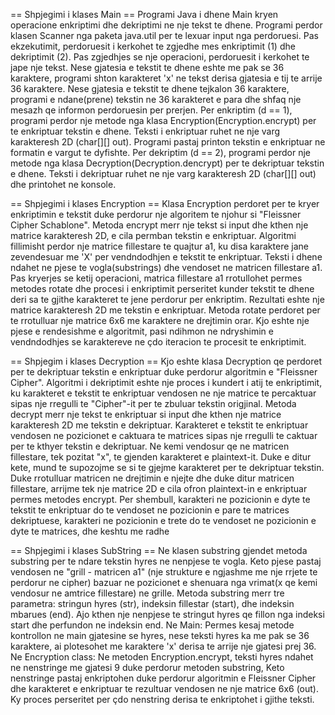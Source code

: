 == Shpjegimi i klases Main ==
Programi Java i dhene Main kryen operacione enkriptimi dhe dekriptimi ne nje tekst te dhene. Programi perdor klasen Scanner nga paketa java.util per te lexuar input nga perdoruesi. 
Pas ekzekutimit, perdoruesit i kerkohet te zgjedhe mes enkriptimit (1) dhe dekriptimit (2).
Pas zgjedhjes se nje operacioni, perdoruesit i kerkohet te jape nje tekst. Nese gjatesia e tekstit te dhene eshte me pak se 36 karaktere, programi shton karakteret 'x' ne tekst derisa gjatesia e tij te arrije 36 karaktere. 
Nese gjatesia e tekstit te dhene tejkalon 36 karaktere, programi e ndane(prene) tekstin ne 36 karakteret e para dhe shfaq nje mesazh qe informon perdoruesin per prerjen.
Per enkriptim (d == 1), programi perdor nje metode nga klasa Encryption(Encryption.encrypt) per te enkriptuar tekstin e dhene. Teksti i enkriptuar ruhet ne nje varg karakteresh 2D (char[][] out). 
Programi pastaj printon tekstin e enkriptuar ne formatin e vargut te dyfishte.
Per dekriptim (d == 2), programi perdor nje metode nga klasa Decryption(Decryption.dencrypt) per te dekriptuar tekstin e dhene. Teksti i dekriptuar ruhet ne nje varg karakteresh 2D (char[][] out) dhe printohet ne konsole.

== Shpjegimi i klases Encryption ==
Klasa Encryption perdoret per te kryer enkriptimin e tekstit duke perdorur nje algoritem te njohur si "Fleissner Cipher Schablone". 
Metoda encrypt merr nje tekst si input dhe kthen nje matrice karakteresh 2D, e cila permban tekstin e enkriptuar. 
Algoritmi fillimisht perdor nje matrice fillestare te quajtur a1, ku disa karaktere jane zevendesuar me 'X' per vendndodhjen e tekstit te enkriptuar. 
Teksti i dhene ndahet ne pjese te vogla(substrings) dhe vendoset ne matricen fillestare a1.
Pas kryerjes se ketij operacioni, matrica fillestare a1 rrotullohet permes metodes rotate dhe procesi i enkriptimit perseritet kunder tekstit te dhene deri sa te gjithe karakteret te jene perdorur per enkriptim.
Rezultati eshte nje matrice karakteresh 2D me tekstin e enkriptuar.
Metoda rotate perdoret per te rrotulluar nje matrice 6x6 me karaktere ne drejtimin orar. 
Kjo eshte nje pjese e rendesishme e algoritmit, pasi ndihmon ne ndryshimin e vendndodhjes se karaktereve ne çdo iteracion te procesit te enkriptimit.

== Shpjegim i klases Decryption ==
Kjo eshte klasa Decryption qe perdoret per te dekriptuar tekstin e enkriptuar duke perdorur algoritmin e "Fleissner Cipher". 
Algoritmi i dekriptimit eshte nje proces i kundert i atij te enkriptimit, ku karakteret e tekstit te enkriptuar vendosen ne nje matrice te percaktuar sipas nje rregulli te "Cipher"-it per te zbuluar tekstin origjinal.
Metoda decrypt merr nje tekst te enkriptuar si input dhe kthen nje matrice karakteresh 2D me tekstin e dekriptuar. 
Karakteret e tekstit te enkriptuar vendosen ne pozicionet e caktuara te matrices sipas nje rregulli te caktuar per te kthyer tekstin e dekriptuar.
Ne kemi vendosur qe ne matricen fillestare, tek pozitat "x", te gjenden karakteret e plaintext-it. Duke e ditur kete, mund te supozojme se si te gjejme karakteret per te dekriptuar tekstin. 
Duke rrotulluar matricen ne drejtimin e njejte dhe duke ditur matricen fillestare, arrijme tek nje matrice 2D e cila ofron plaintext-in e enkriptuar permes metodes encrypt.
Per shembull, karakteri ne pozicionin e dyte te tekstit te enkriptuar do te vendoset ne pozicionin e pare te matrices dekriptuese, karakteri ne pozicionin e trete do te vendoset ne pozicionin e dyte te matrices, dhe keshtu me radhe

== Shpjegimi i klases SubString ==
Ne klasen substring gjendet metoda substring per te ndare tekstin hyres ne nenpjese te vogla. 
Keto pjese pastaj vendosen ne "grill - matricen a1" (nje strukture e ngjashme me nje rrjete te perdorur ne cipher) bazuar ne pozicionet e shenuara nga vrimat(x qe kemi vendosur ne amtrice fillestare) ne grille.
Metoda substring merr tre parametra: stringun hyres (str), indeksin fillestar (start), dhe indeksin mbarues (end). Ajo kthen nje nenpjese te stringut hyres qe fillon nga indeksi start dhe perfundon ne indeksin end.
Ne Main: Permes kesaj metode kontrollon ne main gjatesine se hyres, nese teksti hyres ka me pak se 36 karaktere, ai plotesohet me karaktere 'x' derisa te arrije nje gjatesi prej 36.
Ne Encryption class: Ne metoden Encryption.encrypt, teksti hyres ndahet ne nenstringe me gjatesi 9 duke perdorur metoden substring, Keto nenstringe pastaj enkriptohen duke perdorur algoritmin e Fleissner Cipher dhe karakteret e enkriptuar te rezultuar vendosen ne nje matrice 6x6 (out).
Ky proces perseritet per çdo nenstring derisa te enkriptohet i gjithe teksti.

